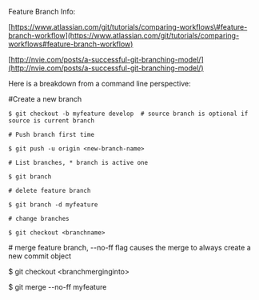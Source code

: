 Feature Branch Info:

[https://www.atlassian.com/git/tutorials/comparing-workflows\#feature-branch-workflow](https://www.atlassian.com/git/tutorials/comparing-workflows#feature-branch-workflow)

[http://nvie.com/posts/a-successful-git-branching-model/](http://nvie.com/posts/a-successful-git-branching-model/)

Here is a breakdown from a command line perspective:

\#Create a new branch

`$ git checkout -b myfeature develop  # source branch is optional if source is current branch`

`# Push branch first time`

`$ git push -u origin <new-branch-name>`

`# List branches, * branch is active one`

`$ git branch`

`# delete feature branch`

`$ git branch -d myfeature`

`# change branches`

`$ git checkout <branchname>`

\# merge feature branch, --no-ff flag causes the merge to always create a new commit object

$ git checkout &lt;branchmerginginto&gt;

$ git merge --no-ff myfeature

